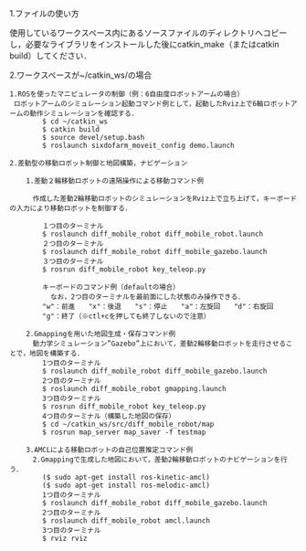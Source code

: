 1.ファイルの使い方

  使用しているワークスペース内にあるソースファイルのディレクトリへコピーし，必要なライブラリをインストールした後にcatkin_make（またはcatkin build）してください．

2.ワークスペースが~/catkin_ws/の場合

	1.ROSを使ったマニピュレータの制御（例：6自由度ロボットアームの場合）
	 ロボットアームのシミュレーション起動コマンド例として，起動したRviz上で6軸ロボットアームの動作シミュレーションを確認する．
			$ cd ~/catkin_ws
			$ catkin build
			$ source devel/setup.bash
			$ roslaunch sixdofarm_moveit_config demo.launch

	2.差動型の移動ロボット制御と地図構築，ナビゲーション
	
		1.差動２輪移動ロボットの遠隔操作による移動コマンド例
		
		　作成した差動2輪移動ロボットのシミュレーションをRviz上で立ち上げて，キーボードの入力により移動ロボットを制御する．
		 
			１つ目のターミナル
			$ roslaunch diff_mobile_robot diff_mobile_robot.launch
			２つ目のターミナル
			$ roslaunch diff_mobile_robot diff_mobile_gazebo.launch
			３つ目のターミナル
			$ rosrun diff_mobile_robot key_teleop.py

			キーボードのコマンド例（defaultの場合）
			  なお，2つ目のターミナルを最前面にした状態のみ操作できる．
			"w"：前進　　"x"：後退　　"s"：停止　　"a"：左旋回　　"d"：右旋回
			"g"：終了（※ctl+cを押しても終了しないので注意）

		2.Gmappingを用いた地図生成・保存コマンド例
		　動力学シミュレーション”Gazebo”上において，差動2輪移動ロボットを走行させることで，地図を構築する．
			1つ目のターミナル
			$ roslaunch diff_mobile_robot diff_mobile_gazebo.launch
			2つ目のターミナル
			$ roslaunch diff_mobile_robot gmapping.launch
			3つ目のターミナル
			$ rosrun diff_mobile_robot key_teleop.py
			4つ目のターミナル（構築した地図の保存）
			$ cd ~/catkin_ws/src/diff_mobile_robot/map
			$ rosrun map_server map_saver -f testmap

		3.AMCLによる移動ロボットの自己位置推定コマンド例
		　2.Gmappingで生成した地図において，差動2輪移動ロボットのナビゲーションを行う．
			($ sudo apt-get install ros-kinetic-amcl)
			($ sudo apt-get install ros-melodic-amcl)
			1つ目のターミナル
			$ roslaunch diff_mobile_robot diff_mobile_gazebo.launch
			2つ目のターミナル
			$ roslaunch diff_mobile_robot amcl.launch
			3つ目のターミナル
			$ rviz rviz



